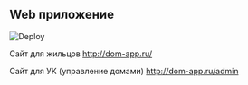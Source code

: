 ## Web приложение
![Deploy](https://github.com/fincase-unicorn-team/web/workflows/Deploy/badge.svg)

Сайт для жильцов http://dom-app.ru/

Сайт для УК (управление домами) http://dom-app.ru/admin
